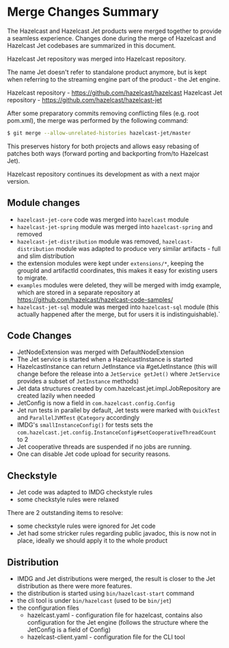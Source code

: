 # Merge Changes Summary

The Hazelcast and Hazelcast Jet products were merged together to provide a
seamless experience. Changes done during the merge of Hazelcast and Hazelcast
Jet codebases are summarized in this document.

Hazelcast Jet repository was merged into Hazelcast repository.

The name Jet doesn't refer to standalone product anymore, but is kept when
referring to the streaming engine part of the product - the Jet engine.

Hazelcast repository - https://github.com/hazelcast/hazelcast
Hazelcast Jet repository - https://github.com/hazelcast/hazelcast-jet

After some preparatory commits removing conflicting files (e.g. root pom.xml),
the merge was performed by the following command:

```bash
$ git merge --allow-unrelated-histories hazelcast-jet/master
``` 

This preserves history for both projects and allows easy rebasing of patches
both ways (forward porting and backporting from/to Hazelcast Jet).

Hazelcast repository continues its development as with a next major version.

## Module changes

- `hazelcast-jet-core` code was merged into `hazelcast` module
- `hazelcast-jet-spring` module was merged into `hazelcast-spring` and removed
- `hazelcast-jet-distribution` module was removed, `hazelcast-distribution`
  module was adapted to produce very similar artifacts - full and slim
  distribution
- the extension modules were kept under `extensions/*`, keeping the groupId and
  artifactId coordinates, this makes it easy for existing users to migrate.
- `examples` modules were deleted, they will be merged with imdg example, which
  are stored in a separate repository at https://github.com/hazelcast/hazelcast-code-samples/
- `hazelcast-jet-sql` module was merged into `hazelcast-sql` module (this
  actually happened after the merge, but for users it is indistinguishable).`

## Code Changes

- JetNodeExtension was merged with DefaultNodeExtension
- The Jet service is started when a HazelcastInstance is started
- HazelcastInstance can return JetInstance via #getJetInstance (this will
  change before the release into a `JetService getJet()` where `JetService`
  provides a subset of `JetInstance` methods)
- Jet data structures created by com.hazelcast.jet.impl.JobRepository are
  created lazily when needed
- JetConfig is now a field in `com.hazelcast.config.Config`
- Jet run tests in parallel by default, Jet tests were marked with `QuickTest`
  and `ParallelJVMTest` `@Category` accordingly
- IMDG's `smallInstanceConfig()` for tests sets the
  `com.hazelcast.jet.config.InstanceConfig#setCooperativeThreadCount` to 2
- Jet cooperative threads are suspended if no jobs are running.
- One can disable Jet code upload for security reasons.

## Checkstyle

- Jet code was adapted to IMDG checkstyle rules
- some checkstyle rules were relaxed

There are 2 outstanding items to resolve:
- some checkstyle rules were ignored for Jet code
- Jet had some stricker rules regarding public javadoc, this is now not in
  place, ideally we should apply it to the whole product

## Distribution

- IMDG and Jet distributions were merged, the result is closer to the Jet
  distribution as there were more features.
- the distribution is started using `bin/hazelcast-start` command
- the cli tool is under `bin/hazelcast` (used to be `bin/jet`)
- the configuration files
  - hazelcast.yaml - configuration file for hazelcast, contains also
    configuration for the Jet engine (follows the structure where the JetConfig
    is a field of Config)
  - hazelcast-client.yaml - configuration file for the CLI tool


